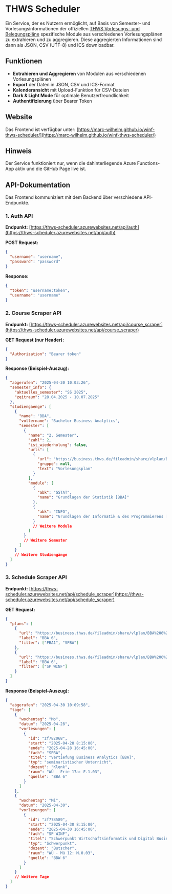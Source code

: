 # THWS Scheduler

Ein Service, der es Nutzern ermöglicht, auf Basis von Semester- und Vorlesungsinformationen der offiziellen [THWS Vorlesungs- und Belegungspläne](https://business.thws.de/studierende/vorlesungs-und-belegungsplaene/) spezifische Module aus verschiedenen Vorlesungsplänen zu extrahieren und zu aggregieren. Diese aggregierten Informationen sind dann als JSON, CSV (UTF-8) und ICS downloadbar.

## Funktionen

- **Extrahieren und Aggregieren** von Modulen aus verschiedenen Vorlesungsplänen
- **Export** der Daten in JSON, CSV und ICS-Format
- **Kalenderansicht** mit Upload-Funktion für CSV-Dateien
- **Dark & Light Mode** für optimale Benutzerfreundlichkeit
- **Authentifizierung** über Bearer Token

## Website

Das Frontend ist verfügbar unter: [https://marc-wilhelm.github.io/winf-thws-scheduler/](https://marc-wilhelm.github.io/winf-thws-scheduler/)

## Hinweis

Der Service funktioniert nur, wenn die dahinterliegende Azure Functions-App aktiv und die GitHub Page live ist.

## API-Dokumentation

Das Frontend kommuniziert mit dem Backend über verschiedene API-Endpunkte.

### 1. Auth API

**Endpunkt:** [https://thws-scheduler.azurewebsites.net/api/auth](https://thws-scheduler.azurewebsites.net/api/auth)

**POST Request:**
```json
{
  "username": "username",
  "password": "password"
}
```

**Response:**
```json
{
  "token": "username:token",
  "username": "username"
}
```

### 2. Course Scraper API

**Endpunkt:** [https://thws-scheduler.azurewebsites.net/api/course_scraper](https://thws-scheduler.azurewebsites.net/api/course_scraper)

**GET Request (nur Header):**
```json
{
  "Authorization": "Bearer token"
}
```

**Response (Beispiel-Auszug):**
```json
{
  "abgerufen": "2025-04-30 10:03:26",
  "semester_info": {
    "aktuelles_semester": "SS 2025",
    "zeitraum": "28.04.2025 - 10.07.2025"
  },
  "studiengaenge": [
    {
      "name": "BBA",
      "vollername": "Bachelor Business Analytics",
      "semester": [
        {
          "name": "2. Semester",
          "zahl": 2,
          "ist_wiederholung": false,
          "urls": [
            {
              "url": "https://business.thws.de/fileadmin/share/vlplan/BBA%202%20SS%2025.html",
              "gruppe": null,
              "text": "Vorlesungsplan"
            }
          ],
          "module": [
            {
              "abk": "GSTAT",
              "name": "Grundlagen der Statistik [BBA]"
            },
            {
              "abk": "INFO",
              "name": "Grundlagen der Informatik & des Programmierens [BBA]"
            }
            // Weitere Module
          ]
        }
        // Weitere Semester
      ]
    }
    // Weitere Studiengänge
  ]
}
```

### 3. Schedule Scraper API

**Endpunkt:** [https://thws-scheduler.azurewebsites.net/api/schedule_scraper](https://thws-scheduler.azurewebsites.net/api/schedule_scraper)

**GET Request:**
```json
{
  "plans": [
    {
      "url": "https://business.thws.de/fileadmin/share/vlplan/BBA%206%20SS%2025.html",
      "label": "BBA 6",
      "filter": ["PBA1", "SPBA"]
    },
    {
      "url": "https://business.thws.de/fileadmin/share/vlplan/BBW%206%20SS%2025.html",
      "label": "BBW 6",
      "filter": ["SP WINF"]
    }
  ]
}
```

**Response (Beispiel-Auszug):**
```json
{
  "abgerufen": "2025-04-30 10:09:58",
  "tage": [
    {
      "wochentag": "Mo",
      "datum": "2025-04-28",
      "vorlesungen": [
        {
          "id": "zf782068",
          "start": "2025-04-28 8:15:00",
          "ende": "2025-04-28 16:45:00",
          "fach": "SPBA",
          "titel": "Vertiefung Business Analytics [BBA]",
          "typ": "seminaristischer Unterricht",
          "dozent": "Klenk",
          "raum": "WÜ - Frie 17a: F.1.03",
          "quelle": "BBA 6"
        }
      ]
    },
    {
      "wochentag": "Mi",
      "datum": "2025-04-30",
      "vorlesungen": [
        {
          "id": "zf778589",
          "start": "2025-04-30 8:15:00",
          "ende": "2025-04-30 16:45:00",
          "fach": "SP WINF",
          "titel": "Schwerpunkt Wirtschaftsinformatik und Digital Business [BBW]",
          "typ": "Schwerpunkt",
          "dozent": "Butscher",
          "raum": "WÜ - Mü 12: M.0.03",
          "quelle": "BBW 6"
        }
      ]
    }
    // Weitere Tage
  ]
}
```
